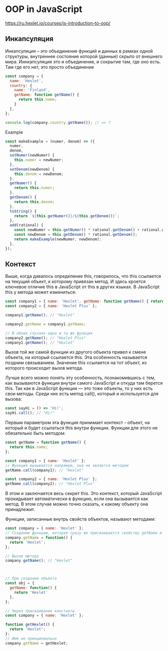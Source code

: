 # OOP in JavaScript

https://ru.hexlet.io/courses/js-introduction-to-oop/

## Инкапсуляция

Инкапсуляция – это объединение функций и данных в рамках одной структуры, внутреннее состояние которой (данные) скрыто от внешнего мира. Иинкапсуляция это и объединение, и сокрытие там, где оно есть. Там где его нет, это просто объединение

```js
const company = {
  name: 'Hexlet',
  country: {
    name: 'Finland',
    getName: function getName() {
      return this.name;
    }
  },
};

console.log(company.country.getName()); // => ?
```

Example

```js
const makeExample = (numer, denom) => ({
  numer,
  denom,
  setNumer(newNumer) {
    this.numer = newNumer;
  },
  setDenom(newDenom) {
    this.denom = newDenom;
  },
  getNumer() {
    return this.numer;
  },
  getDenom() {
    return this.denom;
  },
  toString() {
    return `${this.getNumer()}/${this.getDenom()}`;
  },
  add(rational) {
    const newNumer = this.getNumer() * rational.getDenom() + rational.getNumer() * this.getDenom();
    const newDenom = this.getDenom() * rational.getDenom();
    return makeExample(newNumer, newDenom);
  },
});
```

## Контекст

Выше, когда давалось определение this, говорилось, что this ссылается на текущий объект, к которому привязан метод. И здесь кроется ключевое отличие this в JavaScript от this в других языках. В JavaScript this у метода может измениться:

```js
const company1 = { name: 'Hexlet', getName: function getName() { return this.name } };
const company2 = { name: 'Hexlet Plus' };

company1.getName(); // "Hexlet"

company2.getName = company1.getName;

// В обоих случаях одна и та же функция
company2.getName(); // "Hexlet Plus"
company1.getName(); // "Hexlet"
```

Вызов той же самой функции из другого объекта привел к смене объекта, на который ссылается this. Эта особенность называется поздним связыванием. Значение this ссылается на тот объект, из которого происходит вызов метода.

Лучше всего можно понять эту особенность, познакомившись с тем, как вызываются функции внутри самого JavaScript и откуда там берется this. Так как в JavaScript функции — это тоже объекты, то у них есть свои методы. Среди них есть метод call(), который и используется для вызова:
```js
const sayHi = () => 'Hi!';
sayHi.call(); // "Hi!"
```
Первым параметром эта функция принимает контекст - объект, на который и будет ссылаться this внутри функции. Функции для этого не обязательно быть методом:
```js
const getName = function getName() {
  return this.name;
};

const company1 = { name: 'Hexlet' };
// Функция вызывается напрямую, она не является методом
getName.call(company1); // "Hexlet"

const company2 = { name: 'Hexlet Plus' };
getName.call(company2); // "Hexlet Plus"
```
В этом и заключается весь секрет this. Это контекст, который JavaScript прокидывает автоматически в функцию, если она вызывается как метод. В этом случае можно точно сказать, к какому объекту она принадлежит.

Функции, записанные внутрь свойств объектов, называют методами:

```js
const company = { name: 'Hexlet' };
// Создание функции, которая сразу же присваивается свойству getName и становится методом
company.getName = function() {
  return 'Hexlet';
};

// Вызов метода
company.getName(); // "Hexlet"



// При создании объекта
const obj = {
  getName: function() {
    return 'Hexlet'
  },
};

// Через присваивание константы
const company = { name: 'Hexlet' };

function getHexlet() {
  return 'Hexlet';
};
// Имя не принципиально
company.getName = getHexlet;



```